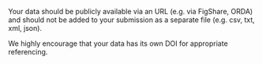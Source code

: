 Your data should be publicly available via an URL (e.g. via FigShare, ORDA) and should not be added to your submission as a separate file (e.g. csv, txt, xml, json).

We highly encourage that your data has its own DOI for appropriate referencing.
